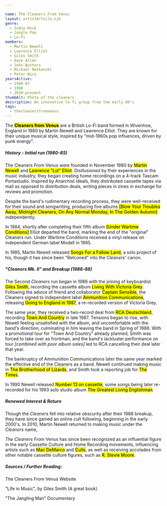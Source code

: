```yaml
---

name: The Cleaners From Venus
layout: artistArticle.njk
genre:
  - Indie Rock
  - Jangle Pop
  - Lo-Fi
members:
  - Martin Newell
  - Lawrence Elliot
  - Giles Smith
  - Dave Allen
  - John Butters
  - Michael Natkanski
  - Peter Nice
yearsActive:
  - 1980-87
  - 1990
  - 2010-present
thumbAlt: Photo of the cleaners
description: An innovative lo-fi group from the early 80's
tags:
  - thecleanersfromvenus
---
```




The <mark>**Cleaners from Venus</mark>** are a British Lo-Fi band formed in Wivenhoe, England in 1980 by Martin Newell and Lawrence Elliot. They are known for their unique musical style, inspired by "mid-1960s pop influences, driven by punk energy".



##### History - Initial run (1980-85)

The Cleaners From Venus were founded in November 1980 by <mark>Martin Newell</mark> and <mark>Lawrence "Lol" Elliot</mark>. Disillusioned by their experiences in the music industry, they began creating home recordings on a 4-track Tascam Portastudio. Inspired by Anarchist ideals, they distributed cassette tapes via mail as opposed to distribution deals, writing pieces in zines in exchange for reviews and promotion.



Despite the band's rudimentary recording process, they were well-received for their sound and songwriting, producing five albums <mark>\[Blow Your Troubles Away, Midnight Cleaners, On Any Normal Monday, In The Golden Autumn]</mark> independently.



In 1984, shortly after completing their fifth album <mark>\[Under Wartime Conditions]</mark> Elliot departed the band, marking the end of the "original" Cleaners run. Under Wartime Conditions received a vinyl release on independent German label Modell in 1985.



In 1985, Martin Newell released <mark>Songs For a Fallow Land</mark>, a solo project of his, though it has since been "Retconed" into the *Cleaners'* canon.



##### "Cleaners Mk. II" and Breakup (1986-88)

The Second *Cleaners* run began in 1986 with the joining of keyboardist <mark>Giles Smith</mark>, recording the cassette album <mark>Living With Victoria Grey</mark>. Following the advice of friend and collaborator <mark>Captain Sensible</mark>, the Cleaners signed to independent label <mark>Ammunition Communications</mark>, releasing <mark>Going to England in 1987</mark>, a re-recorded version of Victoria Grey.



The same year, they received a two-record deal from <mark>RCA Deutschland</mark>, recording <mark>Town And Country</mark> in late 1987. Tensions began to rise, with Newell feeling unsatisfied with the album, and uncomfortable with the band's direction, culminating in him leaving the band in Spring of 1988. With a promotional tour for "Town And Country" already planned, Smith  was forced to take over as frontman, and the band's lackluster performance on tour *\[combined with poor album sales]* led to RCA cancelling their deal later that year.



The bankruptcy of Ammunition Communications later the same year marked the effective end of the Cleaners as a band. Newell continued making music in <mark>The Brotherhood of Lizards</mark>, and Smith took a reporting job for <mark>The Times</mark>.



In 1990 Newell released <mark>Number 13 on cassette</mark>, some songs being later re-recorded for his 1993 solo studio album <mark>The Greatest Living Englishman</mark>.



##### Renewed Interest \& Return



Though the *Cleaners* fell into relative obscurity after their 1988 breakup, they have since gained an online cult following, beginning in the early 2000's. In 2010, Martin Newell returned to making music under the *Cleaners* name,



*The Cleaners From* Venus has since been recognized as an influential figure in the early Cassette Culture and Home Recording movements, influencing artists such as <mark>Mac DeMarco</mark> and <mark>Cults</mark>, as well as receiving accolades from other notable cassette culture figures, such as <mark>R. Stevie Moore</mark>.



##### Sources / Further Reading:

The Cleaners From Venus Website

"Life in Music", by Giles Smith (A great book)

"The Jangling Man" Documentary

